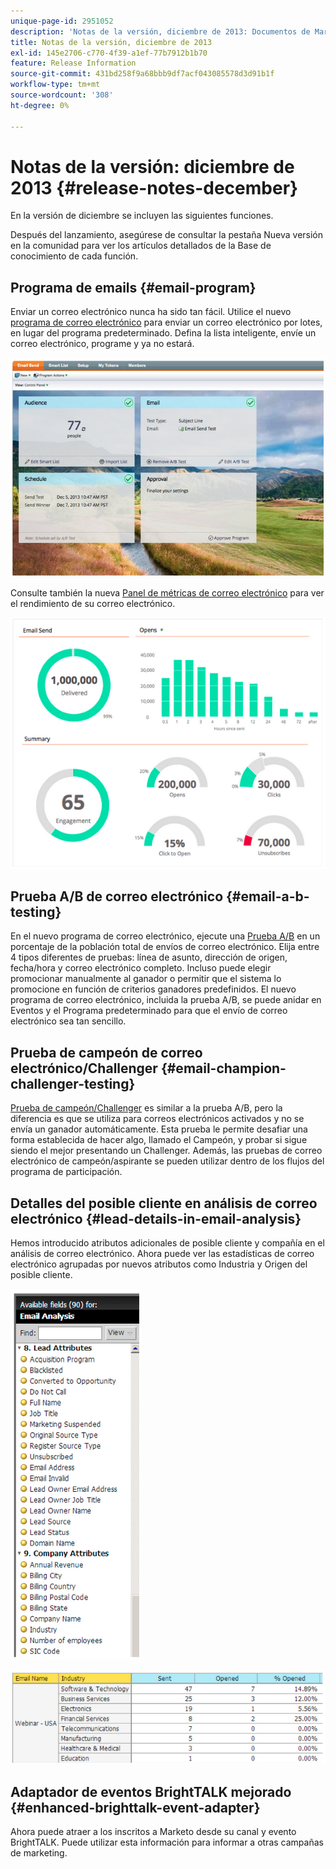 ```yaml
---
unique-page-id: 2951052
description: 'Notas de la versión, diciembre de 2013: Documentos de Marketo: documentación del producto'
title: Notas de la versión, diciembre de 2013
exl-id: 145e2706-c770-4f39-a1ef-77b7912b1b70
feature: Release Information
source-git-commit: 431bd258f9a68bbb9df7acf043085578d3d91b1f
workflow-type: tm+mt
source-wordcount: '308'
ht-degree: 0%

---
```


# Notas de la versión: diciembre de 2013 {#release-notes-december}

En la versión de diciembre se incluyen las siguientes funciones.

Después del lanzamiento, asegúrese de consultar la pestaña Nueva versión en la comunidad para ver los artículos detallados de la Base de conocimiento de cada función.

## Programa de emails {#email-program}

Enviar un correo electrónico nunca ha sido tan fácil. Utilice el nuevo [programa de correo electrónico](/help/marketo/product-docs/email-marketing/email-programs/creating-an-email-program/understanding-email-programs.md) para enviar un correo electrónico por lotes, en lugar del programa predeterminado. Defina la lista inteligente, envíe un correo electrónico, programe y ya no estará.

![](assets/image2014-9-22-17-3a19-3a55.png)

Consulte también la nueva [Panel de métricas de correo electrónico](/help/marketo/product-docs/email-marketing/email-programs/email-program-data/view-the-email-program-dashboard.md) para ver el rendimiento de su correo electrónico.

![](assets/image2014-9-22-17-3a20-3a14.png)

## Prueba A/B de correo electrónico {#email-a-b-testing}

En el nuevo programa de correo electrónico, ejecute una [Prueba A/B](/help/marketo/product-docs/email-marketing/email-programs/email-program-actions/email-test-a-b-test/add-an-a-b-test.md) en un porcentaje de la población total de envíos de correo electrónico. Elija entre 4 tipos diferentes de pruebas: línea de asunto, dirección de origen, fecha/hora y correo electrónico completo. Incluso puede elegir promocionar manualmente al ganador o permitir que el sistema lo promocione en función de criterios ganadores predefinidos. El nuevo programa de correo electrónico, incluida la prueba A/B, se puede anidar en Eventos y el Programa predeterminado para que el envío de correo electrónico sea tan sencillo.

## Prueba de campeón de correo electrónico/Challenger {#email-champion-challenger-testing}

[Prueba de campeón/Challenger](/help/marketo/product-docs/email-marketing/general/functions-in-the-editor/email-tests-champion-challenger/add-an-email-champion-challenger.md) es similar a la prueba A/B, pero la diferencia es que se utiliza para correos electrónicos activados y no se envía un ganador automáticamente. Esta prueba le permite desafiar una forma establecida de hacer algo, llamado el Campeón, y probar si sigue siendo el mejor presentando un Challenger. Además, las pruebas de correo electrónico de campeón/aspirante se pueden utilizar dentro de los flujos del programa de participación.

## Detalles del posible cliente en análisis de correo electrónico {#lead-details-in-email-analysis}

Hemos introducido atributos adicionales de posible cliente y compañía en el análisis de correo electrónico. Ahora puede ver las estadísticas de correo electrónico agrupadas por nuevos atributos como Industria y Origen del posible cliente.

![](assets/image2014-9-22-17-3a20-3a43.png)

![](assets/image2014-9-22-17-3a21-3a18.png)

## Adaptador de eventos BrightTALK mejorado {#enhanced-brighttalk-event-adapter}

Ahora puede atraer a los inscritos a Marketo desde su canal y evento BrightTALK. Puede utilizar esta información para informar a otras campañas de marketing.
